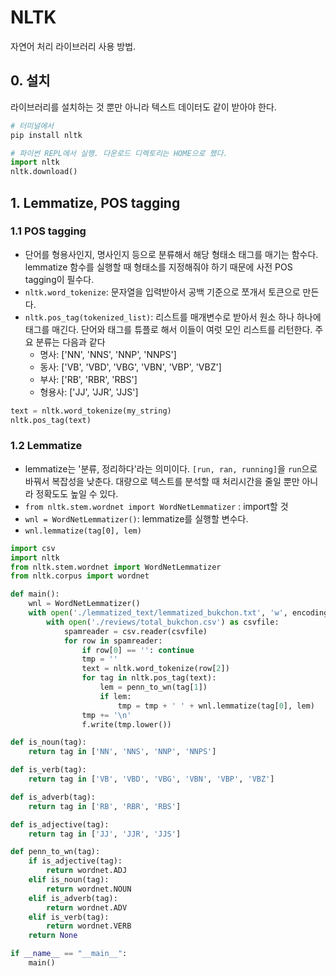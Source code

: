 # NLTK

자연어 처리 라이브러리 사용 방법.

## 0. 설치

라이브러리를 설치하는 것 뿐만 아니라 텍스트 데이터도 같이 받아야 한다.

```sh
# 터미널에서
pip install nltk
```

```py
# 파이썬 REPL에서 실행. 다운로드 디렉토리는 HOME으로 했다.
import nltk
nltk.download()
```

## 1. Lemmatize, POS tagging

### 1.1 POS tagging

- 단어를 형용사인지, 명사인지 등으로 분류해서 해당 형태소 태그를 매기는 함수다. lemmatize 함수를 실행할 때 형태소를 지정해줘야 하기 때문에 사전 POS tagging이 필수다.
- `nltk.word_tokenize`: 문자열을 입력받아서 공백 기준으로 쪼개서 토큰으로 만든다.
- `nltk.pos_tag(tokenized_list)`: 리스트를 매개변수로 받아서 원소 하나 하나에 태그를 매긴다. 단어와 태그를 튜플로 해서 이들이 여럿 모인 리스트를 리턴한다. 주요 분류는 다음과 같다
    + 명사: ['NN', 'NNS', 'NNP', 'NNPS']
    + 동사: ['VB', 'VBD', 'VBG', 'VBN', 'VBP', 'VBZ']
    + 부사: ['RB', 'RBR', 'RBS']
    + 형용사: ['JJ', 'JJR', 'JJS']

```py
text = nltk.word_tokenize(my_string)
nltk.pos_tag(text)
```

### 1.2 Lemmatize

- lemmatize는 '분류, 정리하다'라는 의미이다. `[run, ran, running]`을 `run`으로 바꿔서 복잡성을 낮춘다. 대량으로 텍스트를 분석할 때 처리시간을 줄일 뿐만 아니라 정확도도 높일 수 있다.
- `from nltk.stem.wordnet import WordNetLemmatizer` : import할 것
- `wnl = WordNetLemmatizer()`: lemmatize를 실행할 변수다.
- `wnl.lemmatize(tag[0], lem)`


```py
import csv
import nltk
from nltk.stem.wordnet import WordNetLemmatizer
from nltk.corpus import wordnet

def main():
    wnl = WordNetLemmatizer()
    with open('./lemmatized_text/lemmatized_bukchon.txt', 'w', encoding='utf-8') as f:
        with open('./reviews/total_bukchon.csv') as csvfile:
            spamreader = csv.reader(csvfile)
            for row in spamreader:
                if row[0] == '': continue
                tmp = ''
                text = nltk.word_tokenize(row[2])
                for tag in nltk.pos_tag(text):
                    lem = penn_to_wn(tag[1])
                    if lem:
                        tmp = tmp + ' ' + wnl.lemmatize(tag[0], lem)
                tmp += '\n'
                f.write(tmp.lower())

def is_noun(tag):
    return tag in ['NN', 'NNS', 'NNP', 'NNPS']

def is_verb(tag):
    return tag in ['VB', 'VBD', 'VBG', 'VBN', 'VBP', 'VBZ']

def is_adverb(tag):
    return tag in ['RB', 'RBR', 'RBS']

def is_adjective(tag):
    return tag in ['JJ', 'JJR', 'JJS']

def penn_to_wn(tag):
    if is_adjective(tag):
        return wordnet.ADJ
    elif is_noun(tag):
        return wordnet.NOUN
    elif is_adverb(tag):
        return wordnet.ADV
    elif is_verb(tag):
        return wordnet.VERB
    return None

if __name__ == "__main__":
    main()
```

